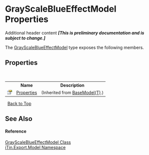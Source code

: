 # GrayScaleBlueEffectModel Properties
Additional header content _**\[This is preliminary documentation and is subject to change.\]**_

The <a href="6c84d4cc-e561-99c0-8123-46709ddd8841">GrayScaleBlueEffectModel</a> type exposes the following members.


## Properties
&nbsp;<table><tr><th></th><th>Name</th><th>Description</th></tr><tr><td>![Public property](media/pubproperty.gif "Public property")</td><td><a href="7e88785e-5670-4515-defa-d3f60ae16111">Properties</a></td><td> (Inherited from <a href="6632f561-4175-f1f2-939c-ac8b10159529">BaseModel(T)</a>.)</td></tr></table>&nbsp;
<a href="#grayscaleblueeffectmodel-properties">Back to Top</a>

## See Also


#### Reference
<a href="6c84d4cc-e561-99c0-8123-46709ddd8841">GrayScaleBlueEffectModel Class</a><br /><a href="ef57ffcc-e95e-b212-5a46-9aa6f5a3511f">iTin.Export.Model Namespace</a><br />
